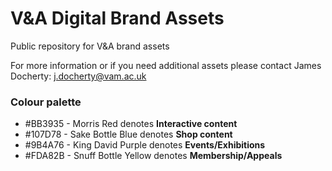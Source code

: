 # V&A Digital Brand Assets

Public repository for V&amp;A brand assets

For more information or if you need additional assets please contact James Docherty: j.docherty@vam.ac.uk

### Colour palette
* #BB3935 - Morris Red denotes **Interactive content** 
* #107D78 - Sake Bottle Blue denotes **Shop content** 
* #9B4A76 - King David Purple denotes **Events/Exhibitions** 
* #FDA82B - Snuff Bottle Yellow denotes **Membership/Appeals** 

